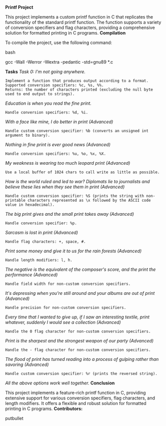 **Printf Project**

This project implements a custom printf function in C that replicates the functionality of the standard printf function. The function supports a variety of conversion specifiers and flag characters, providing a comprehensive solution for formatted printing in C programs.
**Compilation**

To compile the project, use the following command:

bash

gcc -Wall -Werror -Wextra -pedantic -std=gnu89 *.c

**Tasks**
_Task 0: I'm not going anywhere._

    Implement a function that produces output according to a format.
    Supported conversion specifiers: %c, %s, %%.
    Returns: the number of characters printed (excluding the null byte used to end output to strings).

_Education is when you read the fine print._

    Handle conversion specifiers: %d, %i.

_With a face like mine, I do better in print (Advanced)_

    Handle custom conversion specifier: %b (converts an unsigned int argument to binary).

_Nothing in fine print is ever good news (Advanced)_

    Handle conversion specifiers: %u, %o, %x, %X.

_My weakness is wearing too much leopard print (Advanced)_

    Use a local buffer of 1024 chars to call write as little as possible.

_How is the world ruled and led to war? Diplomats lie to journalists and believe these lies when they see them in print (Advanced)_

    Handle custom conversion specifier: %S (prints the string with non-printable characters represented as \x followed by the ASCII code value in hexadecimal).

_The big print gives and the small print takes away (Advanced)_

    Handle conversion specifier: %p.

_Sarcasm is lost in print (Advanced)_

    Handle flag characters: +, space, #.

_Print some money and give it to us for the rain forests (Advanced)_

    Handle length modifiers: l, h.

_The negative is the equivalent of the composer's score, and the print the performance (Advanced)_

    Handle field width for non-custom conversion specifiers.

_It's depressing when you're still around and your albums are out of print (Advanced)_

    Handle precision for non-custom conversion specifiers.

_Every time that I wanted to give up, if I saw an interesting textile, print whatever, suddenly I would see a collection (Advanced)_

    Handle the 0 flag character for non-custom conversion specifiers.

_Print is the sharpest and the strongest weapon of our party (Advanced)_

    Handle the - flag character for non-custom conversion specifiers.

_The flood of print has turned reading into a process of gulping rather than savoring (Advanced)_

    Handle custom conversion specifier: %r (prints the reversed string).

_All the above options work well together._
**Conclusion**

This project implements a feature-rich printf function in C, providing extensive support for various conversion specifiers, flag characters, and length modifiers. It offers a flexible and robust solution for formatted printing in C programs.
**Contributors:**

putbullet
